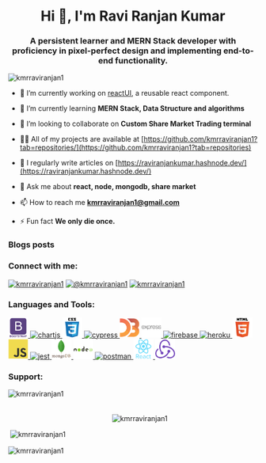 <h1 align="center">Hi 👋, I'm Ravi Ranjan Kumar</h1>
<h3 align="center">A persistent learner and MERN Stack developer with proficiency in pixel-perfect design and implementing end-to-end functionality.</h3>

<p align="left"> <img src="https://komarev.com/ghpvc/?username=kmrraviranjan1&label=Profile%20views&color=0e75b6&style=flat" alt="kmrraviranjan1" /> </p>

- 🔭 I’m currently working on [reactUI](https://github.com/kmrraviranjan1/reactUI), a reusable react component.

- 🌱 I’m currently learning **MERN Stack, Data Structure and algorithms**

- 👯 I’m looking to collaborate on **Custom Share Market Trading terminal**

- 👨‍💻 All of my projects are available at [https://github.com/kmrraviranjan1?tab=repositories/](https://github.com/kmrraviranjan1?tab=repositories)

- 📝 I regularly write articles on [https://raviranjankumar.hashnode.dev/](https://raviranjankumar.hashnode.dev/)

- 💬 Ask me about **react, node, mongodb, share market**

- 📫 How to reach me **kmrraviranjan1@gmail.com**

- ⚡ Fun fact **We only die once.**

### Blogs posts
<!-- BLOG-POST-LIST:START -->
<!-- BLOG-POST-LIST:END -->

<h3 align="left">Connect with me:</h3>
<p align="left">
<a href="https://linkedin.com/in/kmrraviranjan1" target="blank"><img align="center" src="https://raw.githubusercontent.com/rahuldkjain/github-profile-readme-generator/master/src/images/icons/Social/linked-in-alt.svg" alt="kmrraviranjan1" height="30" width="40" /></a>
<a href="https://medium.com/@kmrraviranjan1" target="blank"><img align="center" src="https://raw.githubusercontent.com/rahuldkjain/github-profile-readme-generator/master/src/images/icons/Social/medium.svg" alt="@kmrraviranjan1" height="30" width="40" /></a>
<a href="https://www.hackerrank.com/kmrraviranjan1" target="blank"><img align="center" src="https://raw.githubusercontent.com/rahuldkjain/github-profile-readme-generator/master/src/images/icons/Social/hackerrank.svg" alt="kmrraviranjan1" height="30" width="40" /></a>
<!-- <a href="https://www.leetcode.com/kmrraviranjan1" target="blank"><img align="center" src="https://raw.githubusercontent.com/rahuldkjain/github-profile-readme-generator/master/src/images/icons/Social/leet-code.svg" alt="kmrraviranjan1" height="30" width="40" /></a> -->
</p>

<h3 align="left">Languages and Tools:</h3>
<p align="left"> <a href="https://getbootstrap.com" target="_blank"> <img src="https://raw.githubusercontent.com/devicons/devicon/master/icons/bootstrap/bootstrap-plain-wordmark.svg" alt="bootstrap" width="40" height="40"/> </a> <a href="https://www.chartjs.org" target="_blank"> <img src="https://www.chartjs.org/media/logo-title.svg" alt="chartjs" width="40" height="40"/> </a> <a href="https://www.w3schools.com/css/" target="_blank"> <img src="https://raw.githubusercontent.com/devicons/devicon/master/icons/css3/css3-original-wordmark.svg" alt="css3" width="40" height="40"/> </a> <a href="https://www.cypress.io" target="_blank"> <img src="https://raw.githubusercontent.com/simple-icons/simple-icons/6e46ec1fc23b60c8fd0d2f2ff46db82e16dbd75f/icons/cypress.svg" alt="cypress" width="40" height="40"/> </a> <a href="https://d3js.org/" target="_blank"> <img src="https://raw.githubusercontent.com/devicons/devicon/master/icons/d3js/d3js-original.svg" alt="d3js" width="40" height="40"/> </a> <a href="https://expressjs.com" target="_blank"> <img src="https://raw.githubusercontent.com/devicons/devicon/master/icons/express/express-original-wordmark.svg" alt="express" width="40" height="40"/> </a> <a href="https://firebase.google.com/" target="_blank"> <img src="https://www.vectorlogo.zone/logos/firebase/firebase-icon.svg" alt="firebase" width="40" height="40"/> </a> <a href="https://heroku.com" target="_blank"> <img src="https://www.vectorlogo.zone/logos/heroku/heroku-icon.svg" alt="heroku" width="40" height="40"/> </a> <a href="https://www.w3.org/html/" target="_blank"> <img src="https://raw.githubusercontent.com/devicons/devicon/master/icons/html5/html5-original-wordmark.svg" alt="html5" width="40" height="40"/> </a> <a href="https://developer.mozilla.org/en-US/docs/Web/JavaScript" target="_blank"> <img src="https://raw.githubusercontent.com/devicons/devicon/master/icons/javascript/javascript-original.svg" alt="javascript" width="40" height="40"/> </a> <a href="https://jestjs.io" target="_blank"> <img src="https://www.vectorlogo.zone/logos/jestjsio/jestjsio-icon.svg" alt="jest" width="40" height="40"/> </a> <a href="https://www.mongodb.com/" target="_blank"> <img src="https://raw.githubusercontent.com/devicons/devicon/master/icons/mongodb/mongodb-original-wordmark.svg" alt="mongodb" width="40" height="40"/> </a> <a href="https://nodejs.org" target="_blank"> <img src="https://raw.githubusercontent.com/devicons/devicon/master/icons/nodejs/nodejs-original-wordmark.svg" alt="nodejs" width="40" height="40"/> </a> <a href="https://postman.com" target="_blank"> <img src="https://www.vectorlogo.zone/logos/getpostman/getpostman-icon.svg" alt="postman" width="40" height="40"/> </a> <a href="https://reactjs.org/" target="_blank"> <img src="https://raw.githubusercontent.com/devicons/devicon/master/icons/react/react-original-wordmark.svg" alt="react" width="40" height="40"/> </a> <a href="https://redux.js.org" target="_blank"> <img src="https://raw.githubusercontent.com/devicons/devicon/master/icons/redux/redux-original.svg" alt="redux" width="40" height="40"/> </a> </p>

<h3 align="left">Support:</h3>
<p><a href="https://www.buymeacoffee.com/kmrraviranjan1"> <img align="left" src="https://cdn.buymeacoffee.com/buttons/v2/default-yellow.png" height="50" width="210" alt="kmrraviranjan1" /></a></p><br><br>

<p><img align="center" src="https://github-readme-stats.vercel.app/api/top-langs?username=kmrraviranjan1&show_icons=true&locale=en&layout=compact" alt="kmrraviranjan1" /></p>

<p>&nbsp;<img align="center" src="https://github-readme-stats.vercel.app/api?username=kmrraviranjan1&show_icons=true&locale=en" alt="kmrraviranjan1" /></p>

<p><img align="center" src="https://github-readme-streak-stats.herokuapp.com/?user=kmrraviranjan1&" alt="kmrraviranjan1" /></p>
